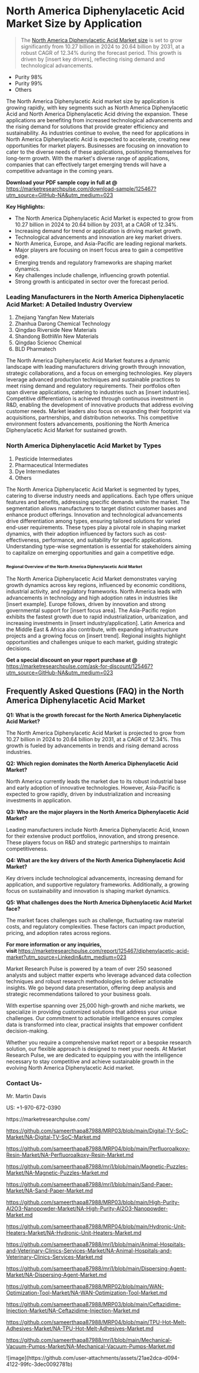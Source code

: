 <h1>North America Diphenylacetic Acid Market&nbsp;Size by Application</h1><blockquote><p>The <a href="https://marketresearchpulse.com/download-sample/125467?utm_source=GitHub-NA&amp;utm_medium=023">North America Diphenylacetic Acid Market size</a> is set to grow significantly from 10.27 billion in 2024 to 20.64 billion by 2031, at a robust CAGR of 12.34% during the forecast period. This growth is driven by [insert key drivers], reflecting rising demand and technological advancements.</p></blockquote><ul><li>Purity 98%<li> Purity 99%<li> Others</li></ul><p>The North America Diphenylacetic Acid market size by application is growing rapidly, with key segments such as North America Diphenylacetic Acid and North America Diphenylacetic Acid driving the expansion. These applications are benefiting from increased technological advancements and the rising demand for solutions that provide greater efficiency and sustainability. As industries continue to evolve, the need for applications in North America Diphenylacetic Acid is expected to accelerate, creating new opportunities for market players. Businesses are focusing on innovation to cater to the diverse needs of these applications, positioning themselves for long-term growth. With the market's diverse range of applications, companies that can effectively target emerging trends will have a competitive advantage in the coming years.</p><p><strong>Download your PDF sample copy in full at @ </strong><a href="https://marketresearchpulse.com/download-sample/125467?utm_source=GitHub-NA&amp;utm_medium=023">https://marketresearchpulse.com/download-sample/125467?utm_source=GitHub-NA&amp;utm_medium=023</a></p><p><strong>Key Highlights: </strong></p><ul><li>The North America Diphenylacetic Acid Market is expected to grow from 10.27 billion in 2024 to 20.64 billion by 2031, at a CAGR of 12.34%.</li><li>Increasing demand for trend or application is driving market growth.</li><li>Technological advancements and innovation are key market drivers.</li><li>North America, Europe, and Asia-Pacific are leading regional markets.</li><li>Major players are focusing on insert focus area to gain a competitive edge.</li><li>Emerging trends and regulatory frameworks are shaping market dynamics.</li><li>Key challenges include challenge, influencing growth potential.</li><li>Strong growth is anticipated in sector over the forecast period.</li></ul><h3>Leading Manufacturers in the North America Diphenylacetic Acid Market: A Detailed Industry Overview</h3><ol><li>Zhejiang Yangfan New Materials</li><li>Zhanhua Darong Chemical Technology</li><li>Qingdao Riverside New Materials</li><li>Shandong BothWin New Materials</li><li>Qingdao Scienoc Chemical</li><li>BLD Pharmatech</li></ol><div class="flex max-w-full flex-col flex-grow"><div class="min-h-8 text-message flex w-full flex-col items-end gap-2 whitespace-normal break-words [.text-message+&amp;]:mt-5" dir="auto" data-message-author-role="assistant" data-message-id="fd8432e4-4910-450d-b182-61b7bfb0a01f" data-message-model-slug="gpt-4o"><div class="flex w-full flex-col gap-1 empty:hidden first:pt-[3px]"><div class="markdown prose w-full break-words dark:prose-invert light"><p>The North America Diphenylacetic Acid Market features a dynamic landscape with leading manufacturers driving growth through innovation, strategic collaborations, and a focus on emerging technologies. Key players leverage advanced production techniques and sustainable practices to meet rising demand and regulatory requirements. Their portfolios often span diverse applications, catering to industries such as [insert industries]. Competitive differentiation is achieved through continuous investment in R&amp;D, enabling the development of innovative products that address evolving customer needs. Market leaders also focus on expanding their footprint via acquisitions, partnerships, and distribution networks. This competitive environment fosters advancements, positioning the North America Diphenylacetic Acid Market for sustained growth.</p></div></div></div></div><h3>North America Diphenylacetic Acid Market by Types</h3><ol><li>Pesticide Intermediates<li> Pharmaceutical Intermediates<li> Dye Intermediates<li> Others</li></ol><div class="flex max-w-full flex-col flex-grow"><div class="min-h-8 text-message flex w-full flex-col items-end gap-2 whitespace-normal break-words [.text-message+&amp;]:mt-5" dir="auto" data-message-author-role="assistant" data-message-id="084470be-0bb7-4664-bddf-5156b4f41249" data-message-model-slug="gpt-4o-mini"><div class="flex w-full flex-col gap-1 empty:hidden first:pt-[3px]"><div class="markdown prose w-full break-words dark:prose-invert light"><p>The North America Diphenylacetic Acid Market is segmented by types, catering to diverse industry needs and applications. Each type offers unique features and benefits, addressing specific demands within the market. The segmentation allows manufacturers to target distinct customer bases and enhance product offerings. Innovation and technological advancements drive differentiation among types, ensuring tailored solutions for varied end-user requirements. These types play a pivotal role in shaping market dynamics, with their adoption influenced by factors such as cost-effectiveness, performance, and suitability for specific applications. Understanding type-wise segmentation is essential for stakeholders aiming to capitalize on emerging opportunities and gain a competitive edge.</p></div></div></div></div><h3><span style="font-size: 11px;">Regional Overview of the North America Diphenylacetic Acid Market</span></h3><div class="flex max-w-full flex-col flex-grow"><div class="min-h-8 text-message flex w-full flex-col items-end gap-2 whitespace-normal break-words [.text-message+&amp;]:mt-5" dir="auto" data-message-author-role="assistant" data-message-id="e9038762-ce64-4e30-91c9-9bd413514231" data-message-model-slug="gpt-4o-mini"><div class="flex w-full flex-col gap-1 empty:hidden first:pt-[3px]"><div class="markdown prose w-full break-words dark:prose-invert light"><p>The North America Diphenylacetic Acid Market demonstrates varying growth dynamics across key regions, influenced by economic conditions, industrial activity, and regulatory frameworks. North America leads with advancements in technology and high adoption rates in industries like [insert example]. Europe follows, driven by innovation and strong governmental support for [insert focus area]. The Asia-Pacific region exhibits the fastest growth due to rapid industrialization, urbanization, and increasing investments in [insert industry/application]. Latin America and the Middle East &amp; Africa also contribute, with expanding infrastructure projects and a growing focus on [insert trend]. Regional insights highlight opportunities and challenges unique to each market, guiding strategic decisions.</p></div></div></div></div><p><strong>Get a special discount on your report purchase at @ </strong><a href="https://marketresearchpulse.com/ask-for-discount/125467?utm_source=GitHub-NA&amp;utm_medium=023">https://marketresearchpulse.com/ask-for-discount/125467?utm_source=GitHub-NA&amp;utm_medium=023</a></p><h2>Frequently Asked Questions (FAQ) in the North America Diphenylacetic Acid Market</h2><p><strong>Q1: What is the growth forecast for the North America Diphenylacetic Acid Market?</strong></p><p>The North America Diphenylacetic Acid Market is projected to grow from 10.27 billion in 2024 to 20.64 billion by 2031, at a CAGR of 12.34%. This growth is fueled by advancements in trends and rising demand across industries.</p><p><strong>Q2: Which region dominates the North America Diphenylacetic Acid Market?</strong></p><p>North America currently leads the market due to its robust industrial base and early adoption of innovative technologies. However, Asia-Pacific is expected to grow rapidly, driven by industrialization and increasing investments in application.</p><p><strong>Q3: Who are the major players in the North America Diphenylacetic Acid Market?</strong></p><p>Leading manufacturers include North America Diphenylacetic Acid, known for their extensive product portfolios, innovation, and strong presence. These players focus on R&amp;D and strategic partnerships to maintain competitiveness.</p><p><strong>Q4: What are the key drivers of the North America Diphenylacetic Acid Market?</strong></p><p>Key drivers include technological advancements, increasing demand for application, and supportive regulatory frameworks. Additionally, a growing focus on sustainability and innovation is shaping market dynamics.</p><p><strong>Q5: What challenges does the North America Diphenylacetic Acid Market face?</strong></p><p>The market faces challenges such as challenge, fluctuating raw material costs, and regulatory complexities. These factors can impact production, pricing, and adoption rates across regions.</p><p><strong>For more information or any inquiries, visit&nbsp;</strong><a href="https://marketresearchpulse.com/report/125467/diphenylacetic-acid-market?utm_source=Linkedin&utm_medium=023">https://marketresearchpulse.com/report/125467/diphenylacetic-acid-market?utm_source=Linkedin&utm_medium=023</a></p><p>Market Research Pulse is powered by a team of over 250 seasoned analysts and subject matter experts who leverage advanced data collection techniques and robust research methodologies to deliver actionable insights. We go beyond data presentation, offering deep analysis and strategic recommendations tailored to your business goals.</p><p>With expertise spanning over 25,000 high-growth and niche markets, we specialize in providing customized solutions that address your unique challenges. Our commitment to actionable intelligence ensures complex data is transformed into clear, practical insights that empower confident decision-making.</p><p>Whether you require a comprehensive market report or a bespoke research solution, our flexible approach is designed to meet your needs. At Market Research Pulse, we are dedicated to equipping you with the intelligence necessary to stay competitive and achieve sustainable growth in the evolving North America Diphenylacetic Acid market.</p><h3><strong>Contact Us-</strong></h3><p>Mr. Martin Davis</p><p>US: +1-970-672-0390</p><p>https://marketresearchpulse.com/</p><p><a href="https://github.com/sameerthapa87988/MRP03/blob/main/Digital-TV-SoC-Market/NA-Digital-TV-SoC-Market.md">https://github.com/sameerthapa87988/MRP03/blob/main/Digital-TV-SoC-Market/NA-Digital-TV-SoC-Market.md</a></p><p><a href="https://github.com/sameerthapa87988/MRP04/blob/main/Perfluoroalkoxy-Resin-Market/NA-Perfluoroalkoxy-Resin-Market.md">https://github.com/sameerthapa87988/MRP04/blob/main/Perfluoroalkoxy-Resin-Market/NA-Perfluoroalkoxy-Resin-Market.md</a></p><p><a href="https://github.com/sameerthapa87988/mri1/blob/main/Magnetic-Puzzles-Market/NA-Magnetic-Puzzles-Market.md">https://github.com/sameerthapa87988/mri1/blob/main/Magnetic-Puzzles-Market/NA-Magnetic-Puzzles-Market.md</a></p><p><a href="https://github.com/sameerthapa87988/mri1/blob/main/Sand-Paper-Market/NA-Sand-Paper-Market.md">https://github.com/sameerthapa87988/mri1/blob/main/Sand-Paper-Market/NA-Sand-Paper-Market.md</a></p><p><a href="https://github.com/sameerthapa87988/MRP03/blob/main/High-Purity-Al2O3-Nanopowder-Market/NA-High-Purity-Al2O3-Nanopowder-Market.md">https://github.com/sameerthapa87988/MRP03/blob/main/High-Purity-Al2O3-Nanopowder-Market/NA-High-Purity-Al2O3-Nanopowder-Market.md</a></p><p><a href="https://github.com/sameerthapa87988/MRP04/blob/main/Hydronic-Unit-Heaters-Market/NA-Hydronic-Unit-Heaters-Market.md">https://github.com/sameerthapa87988/MRP04/blob/main/Hydronic-Unit-Heaters-Market/NA-Hydronic-Unit-Heaters-Market.md</a></p><p><a href="https://github.com/sameerthapa87988/mri1/blob/main/Animal-Hospitals-and-Veterinary-Clinics-Services-Market/NA-Animal-Hospitals-and-Veterinary-Clinics-Services-Market.md">https://github.com/sameerthapa87988/mri1/blob/main/Animal-Hospitals-and-Veterinary-Clinics-Services-Market/NA-Animal-Hospitals-and-Veterinary-Clinics-Services-Market.md</a></p><p><a href="https://github.com/sameerthapa87988/mri1/blob/main/Dispersing-Agent-Market/NA-Dispersing-Agent-Market.md">https://github.com/sameerthapa87988/mri1/blob/main/Dispersing-Agent-Market/NA-Dispersing-Agent-Market.md</a></p><p><a href="https://github.com/sameerthapa87988/MRP02/blob/main/WAN-Optimization-Tool-Market/NA-WAN-Optimization-Tool-Market.md">https://github.com/sameerthapa87988/MRP02/blob/main/WAN-Optimization-Tool-Market/NA-WAN-Optimization-Tool-Market.md</a></p><p><a href="https://github.com/sameerthapa87988/MRP03/blob/main/Ceftazidime-Injection-Market/NA-Ceftazidime-Injection-Market.md">https://github.com/sameerthapa87988/MRP03/blob/main/Ceftazidime-Injection-Market/NA-Ceftazidime-Injection-Market.md</a></p><p><a href="https://github.com/sameerthapa87988/MRP04/blob/main/TPU-Hot-Melt-Adhesives-Market/NA-TPU-Hot-Melt-Adhesives-Market.md">https://github.com/sameerthapa87988/MRP04/blob/main/TPU-Hot-Melt-Adhesives-Market/NA-TPU-Hot-Melt-Adhesives-Market.md</a></p><p><a href="https://github.com/sameerthapa87988/mri1/blob/main/Mechanical-Vacuum-Pumps-Market/NA-Mechanical-Vacuum-Pumps-Market.md">https://github.com/sameerthapa87988/mri1/blob/main/Mechanical-Vacuum-Pumps-Market/NA-Mechanical-Vacuum-Pumps-Market.md</a></p>
![image](https://github.com/user-attachments/assets/21ae2dca-d094-4122-99fc-3dec0092781b)
